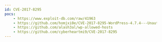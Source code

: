 ```yaml
---
id: CVE-2017-8295
pocs: 
    - https://www.exploit-db.com/raw/41963
    - https://github.com/homjxi0e/CVE-2017-8295-WordPress-4.7.4---Unauthorized-Password-Reset
    - https://github.com/alash3al/wp-allowed-hosts
    - https://github.com/cyberheartmi9/CVE-2017-8295
---
```

